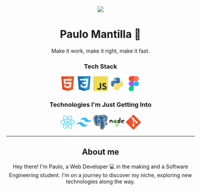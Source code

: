 
<div align="center">
  <img src="https://media.giphy.com/media/v1.Y2lkPTc5MGI3NjExZTl5aDN1YjY4c2NzMTR5MzBzc2YxbHY0OHNoeGgzNDAya2dsZHlkNCZlcD12MV9pbnRlcm5hbF9naWZfYnlfaWQmY3Q9Zw/2IudUHdI075HL02Pkk/giphy.gif" width=240>
  <h1>Paulo Mantilla 👻</h1>
  <p>Make it work, make it right, make it fast.</p>
  
  <div>
    <h3>Tech Stack</h3>
    <img src="https://github.com/devicons/devicon/blob/master/icons/html5/html5-original.svg" width=40 height=40>
    <img src="https://github.com/devicons/devicon/blob/master/icons/css3/css3-original.svg" width=40 height=40>
    <img src="https://github.com/devicons/devicon/blob/master/icons/javascript/javascript-original.svg" width=40 height=40>
    <img src="https://github.com/devicons/devicon/blob/master/icons/python/python-original.svg" width=40 height=40>
    <img src="https://github.com/devicons/devicon/blob/master/icons/figma/figma-original.svg" width=40 height=40>
  </div>

  <div>
    <h3>Technologies I'm Just Getting Into</h3>
    <img src="https://github.com/devicons/devicon/blob/master/icons/react/react-original.svg" width=40 height=40>
    <img src="https://github.com/devicons/devicon/blob/master/icons/tailwindcss/tailwindcss-original.svg" width=40 height=40>
    <img src="https://github.com/devicons/devicon/blob/master/icons/postgresql/postgresql-original.svg" width=40 height=40>
    <img src="https://github.com/devicons/devicon/blob/master/icons/nodejs/nodejs-original-wordmark.svg" width=40 height=40>
    <img src="https://github.com/devicons/devicon/blob/master/icons/git/git-original.svg" width=40 height=40>
  </div>

  

  
  
</div>

---

<div align="center">
  <h2>About me</h2>
  <p>Hey there! I'm Paulo, a Web Developer 💻 in the making and a Software Engineering student. I'm on a journey to discover my niche, exploring new technologies along the way.</p>
</div>

<!--
**paulomantilla04/paulomantilla04** is a ✨ _special_ ✨ repository because its `README.md` (this file) appears on your GitHub profile.

Here are some ideas to get you started:

- 🔭 I’m currently working on ...
- 🌱 I’m currently learning ...
- 👯 I’m looking to collaborate on ...
- 🤔 I’m looking for help with ...
- 💬 Ask me about ...
- 📫 How to reach me: ...
- 😄 Pronouns: ...
- ⚡ Fun fact: ...
-->
